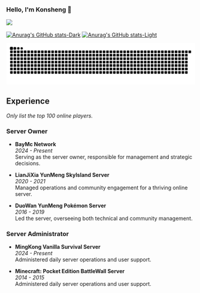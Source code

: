 ### Hello, I'm Konsheng 👋

![](https://komarev.com/ghpvc/?username=Konsheng)

[![Anurag's GitHub stats-Dark](https://github-readme-stats.vercel.app/api?username=Konsheng&show_icons=true&theme=dark#gh-dark-mode-only)](https://github.com/anuraghazra/github-readme-stats#gh-dark-mode-only)
[![Anurag's GitHub stats-Light](https://github-readme-stats.vercel.app/api?username=Konsheng&show_icons=true&theme=default#gh-light-mode-only)](https://github.com/anuraghazra/github-readme-stats#gh-light-mode-only)

<picture>
  <source media="(prefers-color-scheme: dark)" srcset="https://raw.githubusercontent.com/konsheng/Konsheng/output/github-snake-dark.svg" />
  <source media="(prefers-color-scheme: light)" srcset="https://raw.githubusercontent.com/konsheng/Konsheng/output/github-snake.svg" />
  <img alt="github-snake" src="github-snake.svg" />
</picture>

## Experience
_Only list the top 100 online players._

### Server Owner
- **BayMc Network**  
  _2024 - Present_  
  Serving as the server owner, responsible for management and strategic decisions.

- **LianJiXia YunMeng SkyIsland Server**  
  _2020 - 2021_  
  Managed operations and community engagement for a thriving online server.

- **DuoWan YunMeng Pokémon Server**  
  _2016 - 2019_  
  Led the server, overseeing both technical and community management.

### Server Administrator
- **MingKong Vanilla Survival Server**  
  _2024 - Present_  
  Administered daily server operations and user support.

- **Minecraft: Pocket Edition BattleWall Server**  
  _2014 - 2015_  
  Administered daily server operations and user support.

